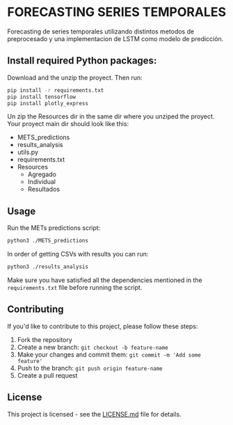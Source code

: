 # FORECASTING SERIES TEMPORALES

Forecasting de series temporales utilizando distintos metodos de preprocesado y una implementacion de LSTM como modelo de predicción. 

## Install required Python packages:
Download and the unzip the proyect. Then run:
```bash 
pip install -r requirements.txt
pip install tensorflow
pip install plotly_express
```
Un zip the Resources dir in the same dir where you unziped the proyect.
Your proyect main dir should look like this:

- METS_predictions
- results_analysis
- utils.py
- requirements.txt
- Resources
   - Agregado
   - Individual
   - Resultados


## Usage

Run the METs predictions script:
```bash 
python3 ./METS_predictions
```
In order of getting CSVs with results you can run:
```bash 
python3 ./results_analysis
```
Make sure you have satisfied all the dependencies mentioned in the `requirements.txt` file before running the script.

## Contributing

If you'd like to contribute to this project, please follow these steps:

1. Fork the repository
2. Create a new branch: `git checkout -b feature-name`
3. Make your changes and commit them: `git commit -m 'Add some feature'`
4. Push to the branch: `git push origin feature-name`
5. Create a pull request

## License

This project is licensed  - see the [LICENSE.md](LICENSE.md) file for details.
